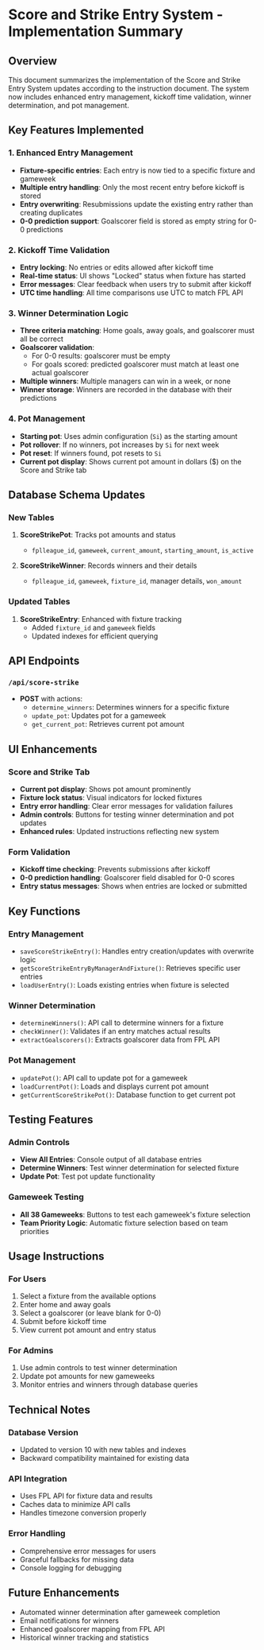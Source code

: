 # Score and Strike Entry System - Implementation Summary

## Overview
This document summarizes the implementation of the Score and Strike Entry System updates according to the instruction document. The system now includes enhanced entry management, kickoff time validation, winner determination, and pot management.

## Key Features Implemented

### 1. Enhanced Entry Management
- **Fixture-specific entries**: Each entry is now tied to a specific fixture and gameweek
- **Multiple entry handling**: Only the most recent entry before kickoff is stored
- **Entry overwriting**: Resubmissions update the existing entry rather than creating duplicates
- **0-0 prediction support**: Goalscorer field is stored as empty string for 0-0 predictions

### 2. Kickoff Time Validation
- **Entry locking**: No entries or edits allowed after kickoff time
- **Real-time status**: UI shows "Locked" status when fixture has started
- **Error messages**: Clear feedback when users try to submit after kickoff
- **UTC time handling**: All time comparisons use UTC to match FPL API

### 3. Winner Determination Logic
- **Three criteria matching**: Home goals, away goals, and goalscorer must all be correct
- **Goalscorer validation**: 
  - For 0-0 results: goalscorer must be empty
  - For goals scored: predicted goalscorer must match at least one actual goalscorer
- **Multiple winners**: Multiple managers can win in a week, or none
- **Winner storage**: Winners are recorded in the database with their predictions

### 4. Pot Management
- **Starting pot**: Uses admin configuration (`Si`) as the starting amount
- **Pot rollover**: If no winners, pot increases by `Si` for next week
- **Pot reset**: If winners found, pot resets to `Si`
- **Current pot display**: Shows current pot amount in dollars ($) on the Score and Strike tab

## Database Schema Updates

### New Tables
1. **ScoreStrikePot**: Tracks pot amounts and status
   - `fplleague_id`, `gameweek`, `current_amount`, `starting_amount`, `is_active`

2. **ScoreStrikeWinner**: Records winners and their details
   - `fplleague_id`, `gameweek`, `fixture_id`, manager details, `won_amount`

### Updated Tables
1. **ScoreStrikeEntry**: Enhanced with fixture tracking
   - Added `fixture_id` and `gameweek` fields
   - Updated indexes for efficient querying

## API Endpoints

### `/api/score-strike`
- **POST** with actions:
  - `determine_winners`: Determines winners for a specific fixture
  - `update_pot`: Updates pot for a gameweek
  - `get_current_pot`: Retrieves current pot amount

## UI Enhancements

### Score and Strike Tab
- **Current pot display**: Shows pot amount prominently
- **Fixture lock status**: Visual indicators for locked fixtures
- **Entry error handling**: Clear error messages for validation failures
- **Admin controls**: Buttons for testing winner determination and pot updates
- **Enhanced rules**: Updated instructions reflecting new system

### Form Validation
- **Kickoff time checking**: Prevents submissions after kickoff
- **0-0 prediction handling**: Goalscorer field disabled for 0-0 scores
- **Entry status messages**: Shows when entries are locked or submitted

## Key Functions

### Entry Management
- `saveScoreStrikeEntry()`: Handles entry creation/updates with overwrite logic
- `getScoreStrikeEntryByManagerAndFixture()`: Retrieves specific user entries
- `loadUserEntry()`: Loads existing entries when fixture is selected

### Winner Determination
- `determineWinners()`: API call to determine winners for a fixture
- `checkWinner()`: Validates if an entry matches actual results
- `extractGoalscorers()`: Extracts goalscorer data from FPL API

### Pot Management
- `updatePot()`: API call to update pot for a gameweek
- `loadCurrentPot()`: Loads and displays current pot amount
- `getCurrentScoreStrikePot()`: Database function to get current pot

## Testing Features

### Admin Controls
- **View All Entries**: Console output of all database entries
- **Determine Winners**: Test winner determination for selected fixture
- **Update Pot**: Test pot update functionality

### Gameweek Testing
- **All 38 Gameweeks**: Buttons to test each gameweek's fixture selection
- **Team Priority Logic**: Automatic fixture selection based on team priorities

## Usage Instructions

### For Users
1. Select a fixture from the available options
2. Enter home and away goals
3. Select a goalscorer (or leave blank for 0-0)
4. Submit before kickoff time
5. View current pot amount and entry status

### For Admins
1. Use admin controls to test winner determination
2. Update pot amounts for new gameweeks
3. Monitor entries and winners through database queries

## Technical Notes

### Database Version
- Updated to version 10 with new tables and indexes
- Backward compatibility maintained for existing data

### API Integration
- Uses FPL API for fixture data and results
- Caches data to minimize API calls
- Handles timezone conversion properly

### Error Handling
- Comprehensive error messages for users
- Graceful fallbacks for missing data
- Console logging for debugging

## Future Enhancements
- Automated winner determination after gameweek completion
- Email notifications for winners
- Enhanced goalscorer mapping from FPL API
- Historical winner tracking and statistics 